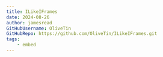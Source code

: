```yaml
---
title: ILikeIFrames
date: 2024-08-26
author: jamesread
GitHubUsername: OliveTin
GitHubRepo: https://github.com/OliveTin/ILikeIFrames.git
tags:
    - embed
---
```


